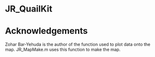 # JR_QuailKit

# Acknowledgements

Zohar Bar-Yehuda is the author of the function used to plot data onto the map. JR_MapMake.m uses this function to make the map.
